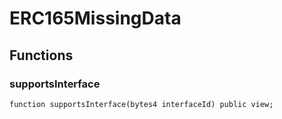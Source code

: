 # ERC165MissingData

## Functions
### supportsInterface


```solidity
function supportsInterface(bytes4 interfaceId) public view;
```

